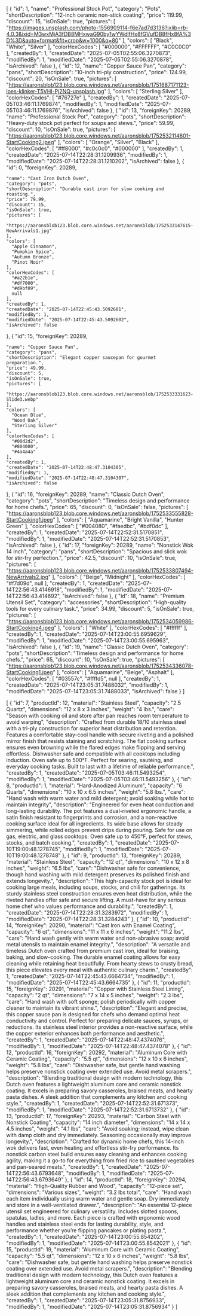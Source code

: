 [
{
"id": 1,
"name": "Professional Stock Pot",
"category": "Pots",
"shortDescription": "12-inch ceramic non-stick coating",
"price": 119.99,
"discount": 15,
"isOnSale": true,
"pictures": [
"https://images.unsplash.com/photo-1556909114-f6e7ad7d3136?ixlib=rb-4.0.3&ixid=M3wxMjA3fDB8MHxwaG90by1wYWdlfHx8fGVufDB8fHx8fA%3D%3D&auto=format&fit=crop&w=1000&q=80"
],
"colors": [
"Black",
"White",
"Silver"
],
"colorHexCodes": [
"#000000",
"#FFFFFF",
"#C0C0C0"
],
"createdBy": 1,
"createdDate": "2025-07-05T02:55:06.3270873",
"modifiedBy": 1,
"modifiedDate": "2025-07-05T02:55:06.3270878",
"isArchived": false
},
{
"id": 12,
"name": "Copper Sauce Pan",
"category": "pans",
"shortDescription": "10-inch tri-ply construction",
"price": 124.99,
"discount": 20,
"isOnSale": true,
"pictures": [
"https://aaronsblob123.blob.core.windows.net/aaronsblob/1751687171123-loes-klinker-T5VHI-Pj2NQ-unsplash.jpg"
],
"colors": [
"Sterling Silver"
],
"colorHexCodes": [
"#76727e"
],
"createdBy": 1,
"createdDate": "2025-07-05T03:46:11.1769874",
"modifiedBy": 1,
"modifiedDate": "2025-07-05T03:46:11.1769876",
"isArchived": false
},
{
"id": 13,
"foreignKey": 20289,
"name": "Professional Stock Pot",
"category": "pots",
"shortDescription": "Heavy-duty stock pot perfect for soups and stews.",
"price": 59.99,
"discount": 10,
"isOnSale": true,
"pictures": [
"https://aaronsblob123.blob.core.windows.net/aaronsblob/1752532114601-StartCooking2.jpeg"
],
"colors": [
"Orange",
"Silver",
"Black"
],
"colorHexCodes": [
"#ff8000",
"#c0c0c0",
"#000000"
],
"createdBy": 1,
"createdDate": "2025-07-14T22:28:31.1209936",
"modifiedBy": 1,
"modifiedDate": "2025-07-14T22:28:31.1210202",
"isArchived": false
},
{
"id": 0,
"foreignKey": 20289,

    "name": "Cast Iron Dutch Oven",
    "category": "pots",
    "shortDescription": "Durable cast iron for slow cooking and roasting.",
    "price": 79.99,
    "discount": 15,
    "isOnSale": true,
    "pictures": [
      "https://aaronsblob123.blob.core.windows.net/aaronsblob/1752533147615-NewArrivals1.jpg"
    ],
    "colors": [
      "Apple Cinnamon",
      "Pumpkin Spice",
      "Autumn Bronze",
      "Pinot Noir"
    ],
    "colorHexCodes": [
      "#a22b1e",
      "#df7000",
      "#d9bf09",
      null
    ],
    "createdBy": 1,
    "createdDate": "2025-07-14T22:45:43.5092601",
    "modifiedBy": 1,
    "modifiedDate": "2025-07-14T22:45:43.5092602",
    "isArchived": false

},
{
"id": 15,
"foreignKey": 20289,

    "name": "Copper Sauce Pan",
    "category": "pans",
    "shortDescription": "Elegant copper saucepan for gourmet preparation.",
    "price": 49.99,
    "discount": 5,
    "isOnSale": true,
    "pictures": [
      "https://aaronsblob123.blob.core.windows.net/aaronsblob/1752533331623-Slide3.webp"
    ],
    "colors": [
      "Ocean Blue",
      "Wood Oak",
      "Sterling Silver"
    ],
    "colorHexCodes": [
      "#00d2d2",
      "#804000",
      "#4a4a4a"
    ],
    "createdBy": 1,
    "createdDate": "2025-07-14T22:48:47.3104305",
    "modifiedBy": 1,
    "modifiedDate": "2025-07-14T22:48:47.3104307",
    "isArchived": false

},
{
"id": 16,
"foreignKey": 20289,
"name": "Classic Dutch Oven",
"category": "pots",
"shortDescription": "Timeless design and performance for home chefs.",
"price": 65,
"discount": 0,
"isOnSale": false,
"pictures": [
"https://aaronsblob123.blob.core.windows.net/aaronsblob/1752533555828-StartCooking1.jpeg"
],
"colors": [
"Aquamarine",
"Bright Vanilla",
"Hunter Green"
],
"colorHexCodes": [
"#004080",
"#faedbc",
"#bdf0dc"
],
"createdBy": 1,
"createdDate": "2025-07-14T22:52:31.5170851",
"modifiedBy": 1,
"modifiedDate": "2025-07-14T22:52:31.5170853",
"isArchived": false
},
{
"id": 17,
"foreignKey": 20289,
"name": "Nonstick Wok 14 Inch",
"category": "pans",
"shortDescription": "Spacious and slick wok for stir-fry perfection.",
"price": 42.5,
"discount": 10,
"isOnSale": true,
"pictures": [
"https://aaronsblob123.blob.core.windows.net/aaronsblob/1752533807494-NewArrivals2.jpg"
],
"colors": [
"Beige",
"Midnight"
],
"colorHexCodes": [
"#f7d09d",
null
],
"createdBy": 1,
"createdDate": "2025-07-14T22:56:43.4146918",
"modifiedBy": 1,
"modifiedDate": "2025-07-14T22:56:43.414692",
"isArchived": false
},
{
"id": 18,
"name": "Premium Utensil Set",
"category": "accessories",
"shortDescription": "High-quality tools for every culinary task.",
"price": 34.99,
"discount": 5,
"isOnSale": true,
"pictures": [
"https://aaronsblob123.blob.core.windows.net/aaronsblob/1752534059986-StartCooking4.jpeg"
],
"colors": [
"White"
],
"colorHexCodes": [
"#ffffff"
],
"createdBy": 1,
"createdDate": "2025-07-14T23:00:55.6959629",
"modifiedBy": 1,
"modifiedDate": "2025-07-14T23:00:55.695963",
"isArchived": false
},
{
"id": 19,
"name": "Classic Dutch Oven",
"category": "pots",
"shortDescription": "Timeless design and performance for home chefs.",
"price": 65,
"discount": 10,
"isOnSale": true,
"pictures": [
"https://aaronsblob123.blob.core.windows.net/aaronsblob/1752534336078-StartCooking1.jpeg"
],
"colors": [
"Aquamarine",
"Beige",
"Asphalt"
],
"colorHexCodes": [
"#03557c",
"#ffffd5",
null
],
"createdBy": 1,
"createdDate": "2025-07-14T23:05:31.7488032",
"modifiedBy": 1,
"modifiedDate": "2025-07-14T23:05:31.7488033",
"isArchived": false
}
]



[
{
"id": 7,
"productId": 12,
"material": "Stainless Steel",
"capacity": "2.5 Quartz",
"dimensions": "12 x 8 x 3 inches",
"weight": "4 lbs.",
"care": "Season with cooking oil and store after pan reaches room temperature to avoid warping",
"description": "Crafted from durable 18/10 stainless steel with a tri-ply construction for superior heat distribution and retention. Features a comfortable stay-cool handle with secure riveting and a polished mirror finish that resists staining and scratching. The flat cooking surface ensures even browning while the flared edges make flipping and serving effortless. Dishwasher safe and compatible with all cooktops including induction. Oven safe up to 500°F. Perfect for searing, sautéing, and everyday cooking tasks. Built to last with a lifetime of reliable performance.",
"createdBy": 1,
"createdDate": "2025-07-05T03:46:11.5493254",
"modifiedBy": 1,
"modifiedDate": "2025-07-05T03:46:11.5493256"
},
{
"id": 8,
"productId": 1,
"material": "Hard-Anodized Aluminum",
"capacity": "6 Quarts",
"dimensions": "10 x 10 x 6.5 inches",
"weight": "5.8 lbs.",
"care": "Hand wash with warm water and mild detergent; avoid soaking while hot to maintain integrity",
"description": "Engineered for even heat conduction and long-lasting durability. The pot features a dual-riveted ergonomic handle, a satin finish resistant to fingerprints and corrosion, and a non-reactive cooking surface ideal for all ingredients. Its wide base allows for steady simmering, while rolled edges prevent drips during pouring. Safe for use on gas, electric, and glass cooktops. Oven safe up to 450°F, perfect for stews, stocks, and batch cooking.",
"createdBy": 1,
"createdDate": "2025-07-10T19:00:48.1278745",
"modifiedBy": 1,
"modifiedDate": "2025-07-10T19:00:48.1278748"
},
{
"id": 9,
"productId": 13,
"foreignKey": 20289,
"material": "Stainless Steel",
"capacity": "12 qt",
"dimensions": "10 x 12 x 8 inches",
"weight": "6.5 lbs",
"care": "Dishwasher safe for convenience, though hand washing with mild detergent preserves its polished finish and extends longevity.",
"description": "This high-capacity stock pot is ideal for cooking large meals, including soups, stocks, and chili for gatherings. Its sturdy stainless steel construction ensures even heat distribution, while the riveted handles offer safe and secure lifting. A must-have for any serious home chef who values performance and durability.",
"createdBy": 1,
"createdDate": "2025-07-14T22:28:31.3283972",
"modifiedBy": 1,
"modifiedDate": "2025-07-14T22:28:31.3284243"
},
{
"id": 10,
"productId": 14,
"foreignKey": 20290,
"material": "Cast Iron with Enamel Coating",
"capacity": "6 qt",
"dimensions": "11 x 11 x 6 inches",
"weight": "11.2 lbs",
"care": "Hand wash gently with warm water and non-abrasive soap; avoid metal utensils to maintain enamel integrity.",
"description": "A versatile and timeless Dutch oven crafted from premium cast iron, ideal for braising, baking, and slow-cooking. The durable enamel coating allows for easy cleaning while retaining heat beautifully. From hearty stews to crusty bread, this piece elevates every meal with authentic culinary charm.",
"createdBy": 1,
"createdDate": "2025-07-14T22:45:43.6664734",
"modifiedBy": 1,
"modifiedDate": "2025-07-14T22:45:43.6664735"
},
{
"id": 11,
"productId": 15,
"foreignKey": 20291,
"material": "Copper with Stainless Steel Lining",
"capacity": "2 qt",
"dimensions": "7 x 14 x 5 inches",
"weight": "2.3 lbs",
"care": "Hand wash with soft sponge; polish periodically with copper cleaner to maintain its vibrant shine.",
"description": "Elegant and precise, this copper sauce pan is designed for chefs who demand optimal heat conductivity and control. Perfect for preparing delicate sauces, syrups, or reductions. Its stainless steel interior provides a non-reactive surface, while the copper exterior enhances both performance and aesthetic.",
"createdBy": 1,
"createdDate": "2025-07-14T22:48:47.4374076",
"modifiedBy": 1,
"modifiedDate": "2025-07-14T22:48:47.4374078"
},
{
"id": 12,
"productId": 16,
"foreignKey": 20292,
"material": "Aluminum Core with Ceramic Coating",
"capacity": "5.5 qt",
"dimensions": "12 x 10 x 6 inches",
"weight": "5.8 lbs",
"care": "Dishwasher safe, but gentle hand washing helps preserve nonstick coating over extended use. Avoid metal scrapers.",
"description": "Blending traditional design with modern technology, this Dutch oven features a lightweight aluminum core and ceramic nonstick coating. It excels in preparing savory casseroles, braised meats, and hearty pasta dishes. A sleek addition that complements any kitchen and cooking style.",
"createdBy": 1,
"createdDate": "2025-07-14T22:52:31.671373",
"modifiedBy": 1,
"modifiedDate": "2025-07-14T22:52:31.6713732"
},
{
"id": 13,
"productId": 17,
"foreignKey": 20293,
"material": "Carbon Steel with Nonstick Coating",
"capacity": "14 inch diameter",
"dimensions": "14 x 14 x 4.5 inches",
"weight": "4.1 lbs",
"care": "Avoid soaking; instead, wipe clean with damp cloth and dry immediately. Seasoning occasionally may improve longevity.",
"description": "Crafted for dynamic home chefs, this 14-inch wok delivers fast, even heating and effortless stir-fry performance. Its nonstick carbon steel build ensures easy cleaning and enhances cooking agility, making it a go-to for everything from fried rice to sautéed vegetables and pan-seared meats.",
"createdBy": 1,
"createdDate": "2025-07-14T22:56:43.6793648",
"modifiedBy": 1,
"modifiedDate": "2025-07-14T22:56:43.6793649"
},
{
"id": 14,
"productId": 18,
"foreignKey": 20294,
"material": "High-Quality Rubber and Wood",
"capacity": "12-piece set",
"dimensions": "Various sizes",
"weight": "3.2 lbs total",
"care": "Hand wash each item individually using warm water and gentle soap. Dry immediately and store in a well-ventilated drawer.",
"description": "An essential 12-piece utensil set engineered for culinary versatility. Includes slotted spoons, spatulas, ladles, and more. Each piece is crafted with ergonomic wood handles and stainless steel ends for lasting durability, style, and performance whether you’re flipping pancakes or plating pasta.",
"createdBy": 1,
"createdDate": "2025-07-14T23:00:55.854202",
"modifiedBy": 1,
"modifiedDate": "2025-07-14T23:00:55.8542021"
},
{
"id": 15,
"productId": 19,
"material": "Aluminum Core with Ceramic Coating",
"capacity": "5.5 qt",
"dimensions": "12 x 10 x 6 inches",
"weight": "5.8 lbs",
"care": "Dishwasher safe, but gentle hand washing helps preserve nonstick coating over extended use. Avoid metal scrapers.",
"description": "Blending traditional design with modern technology, this Dutch oven features a lightweight aluminum core and ceramic nonstick coating. It excels in preparing savory casseroles, braised meats, and hearty pasta dishes. A sleek addition that complements any kitchen and cooking style.",
"createdBy": 1,
"createdDate": "2025-07-14T23:05:31.8756933",
"modifiedBy": 1,
"modifiedDate": "2025-07-14T23:05:31.8756934"
}
]
